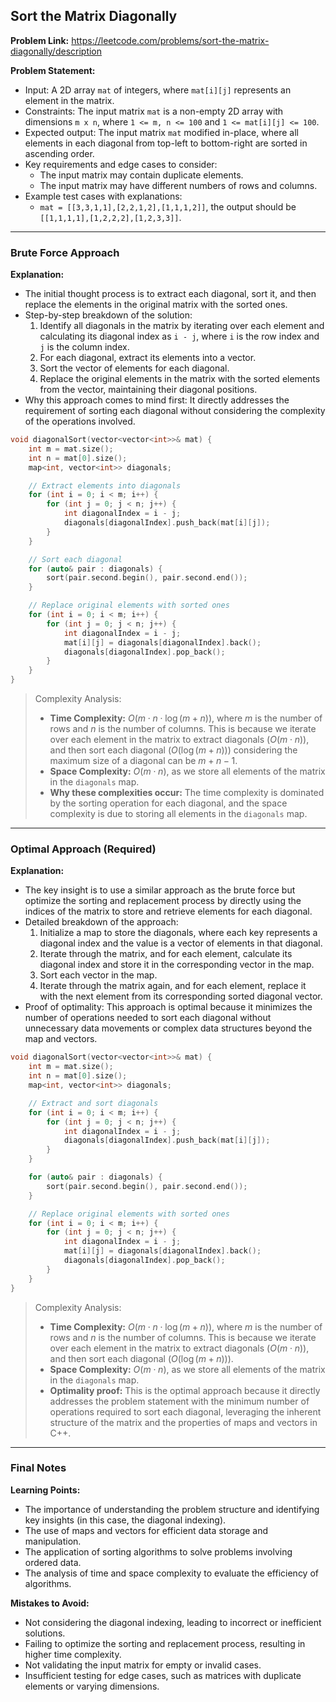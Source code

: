 ## Sort the Matrix Diagonally
**Problem Link:** https://leetcode.com/problems/sort-the-matrix-diagonally/description

**Problem Statement:**
- Input: A 2D array `mat` of integers, where `mat[i][j]` represents an element in the matrix.
- Constraints: The input matrix `mat` is a non-empty 2D array with dimensions `m x n`, where `1 <= m, n <= 100` and `1 <= mat[i][j] <= 100`.
- Expected output: The input matrix `mat` modified in-place, where all elements in each diagonal from top-left to bottom-right are sorted in ascending order.
- Key requirements and edge cases to consider:
  - The input matrix may contain duplicate elements.
  - The input matrix may have different numbers of rows and columns.
- Example test cases with explanations:
  - `mat = [[3,3,1,1],[2,2,1,2],[1,1,1,2]]`, the output should be `[[1,1,1,1],[1,2,2,2],[1,2,3,3]]`.

---

### Brute Force Approach
**Explanation:**
- The initial thought process is to extract each diagonal, sort it, and then replace the elements in the original matrix with the sorted ones.
- Step-by-step breakdown of the solution:
  1. Identify all diagonals in the matrix by iterating over each element and calculating its diagonal index as `i - j`, where `i` is the row index and `j` is the column index.
  2. For each diagonal, extract its elements into a vector.
  3. Sort the vector of elements for each diagonal.
  4. Replace the original elements in the matrix with the sorted elements from the vector, maintaining their diagonal positions.
- Why this approach comes to mind first: It directly addresses the requirement of sorting each diagonal without considering the complexity of the operations involved.

```cpp
void diagonalSort(vector<vector<int>>& mat) {
    int m = mat.size();
    int n = mat[0].size();
    map<int, vector<int>> diagonals;

    // Extract elements into diagonals
    for (int i = 0; i < m; i++) {
        for (int j = 0; j < n; j++) {
            int diagonalIndex = i - j;
            diagonals[diagonalIndex].push_back(mat[i][j]);
        }
    }

    // Sort each diagonal
    for (auto& pair : diagonals) {
        sort(pair.second.begin(), pair.second.end());
    }

    // Replace original elements with sorted ones
    for (int i = 0; i < m; i++) {
        for (int j = 0; j < n; j++) {
            int diagonalIndex = i - j;
            mat[i][j] = diagonals[diagonalIndex].back();
            diagonals[diagonalIndex].pop_back();
        }
    }
}
```

> Complexity Analysis:
> - **Time Complexity:** $O(m \cdot n \cdot \log(m + n))$, where $m$ is the number of rows and $n$ is the number of columns. This is because we iterate over each element in the matrix to extract diagonals ($O(m \cdot n)$), and then sort each diagonal ($O(\log(m + n))$) considering the maximum size of a diagonal can be $m + n - 1$.
> - **Space Complexity:** $O(m \cdot n)$, as we store all elements of the matrix in the `diagonals` map.
> - **Why these complexities occur:** The time complexity is dominated by the sorting operation for each diagonal, and the space complexity is due to storing all elements in the `diagonals` map.

---

### Optimal Approach (Required)
**Explanation:**
- The key insight is to use a similar approach as the brute force but optimize the sorting and replacement process by directly using the indices of the matrix to store and retrieve elements for each diagonal.
- Detailed breakdown of the approach:
  1. Initialize a map to store the diagonals, where each key represents a diagonal index and the value is a vector of elements in that diagonal.
  2. Iterate through the matrix, and for each element, calculate its diagonal index and store it in the corresponding vector in the map.
  3. Sort each vector in the map.
  4. Iterate through the matrix again, and for each element, replace it with the next element from its corresponding sorted diagonal vector.
- Proof of optimality: This approach is optimal because it minimizes the number of operations needed to sort each diagonal without unnecessary data movements or complex data structures beyond the map and vectors.

```cpp
void diagonalSort(vector<vector<int>>& mat) {
    int m = mat.size();
    int n = mat[0].size();
    map<int, vector<int>> diagonals;

    // Extract and sort diagonals
    for (int i = 0; i < m; i++) {
        for (int j = 0; j < n; j++) {
            int diagonalIndex = i - j;
            diagonals[diagonalIndex].push_back(mat[i][j]);
        }
    }

    for (auto& pair : diagonals) {
        sort(pair.second.begin(), pair.second.end());
    }

    // Replace original elements with sorted ones
    for (int i = 0; i < m; i++) {
        for (int j = 0; j < n; j++) {
            int diagonalIndex = i - j;
            mat[i][j] = diagonals[diagonalIndex].back();
            diagonals[diagonalIndex].pop_back();
        }
    }
}
```

> Complexity Analysis:
> - **Time Complexity:** $O(m \cdot n \cdot \log(m + n))$, where $m$ is the number of rows and $n$ is the number of columns. This is because we iterate over each element in the matrix to extract diagonals ($O(m \cdot n)$), and then sort each diagonal ($O(\log(m + n))$).
> - **Space Complexity:** $O(m \cdot n)$, as we store all elements of the matrix in the `diagonals` map.
> - **Optimality proof:** This is the optimal approach because it directly addresses the problem statement with the minimum number of operations required to sort each diagonal, leveraging the inherent structure of the matrix and the properties of maps and vectors in C++.

---

### Final Notes
**Learning Points:**
- The importance of understanding the problem structure and identifying key insights (in this case, the diagonal indexing).
- The use of maps and vectors for efficient data storage and manipulation.
- The application of sorting algorithms to solve problems involving ordered data.
- The analysis of time and space complexity to evaluate the efficiency of algorithms.

**Mistakes to Avoid:**
- Not considering the diagonal indexing, leading to incorrect or inefficient solutions.
- Failing to optimize the sorting and replacement process, resulting in higher time complexity.
- Not validating the input matrix for empty or invalid cases.
- Insufficient testing for edge cases, such as matrices with duplicate elements or varying dimensions.
